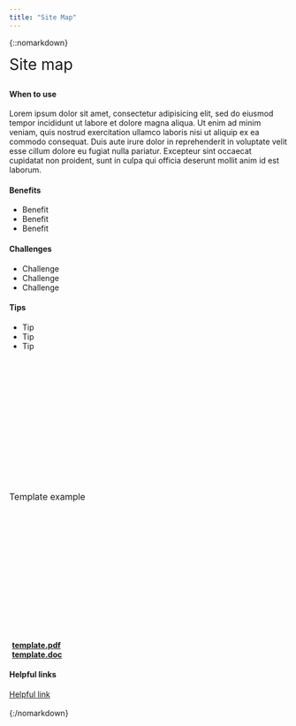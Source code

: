 ```yaml
---
title: "Site Map"
---
```

{::nomarkdown}
<div class="pl-pattern">
    <div class="row">
        <div class="col-sm-6">
            <h3 style="font-size: 28px; font-weight: 400; margin-top: 0">Site map</h3>
			<h4>When to use</h4>
			<p>Lorem ipsum dolor sit amet, consectetur adipisicing elit, sed do eiusmod
						tempor incididunt ut labore et dolore magna aliqua. Ut enim ad minim veniam,
						quis nostrud exercitation ullamco laboris nisi ut aliquip ex ea commodo
						consequat. Duis aute irure dolor in reprehenderit in voluptate velit esse
						cillum dolore eu fugiat nulla pariatur. Excepteur sint occaecat cupidatat non
						proident, sunt in culpa qui officia deserunt mollit anim id est laborum.</p>
			<h4>Benefits</h4> 
			<ul>
				<li>Benefit</li>
				<li>Benefit</li>
				<li>Benefit</li>
			</ul>
			<h4>Challenges</h4>
			<ul>
				<li>Challenge</li>
				<li>Challenge</li>
				<li>Challenge</li>
			</ul>
			<h4>Tips</h4> 
			<ul>
				<li>Tip</li>
				<li>Tip</li>
				<li>Tip</li>
			</ul>
        </div>
        <div class="col-sm-6">
            <div class="well text-center" style="font-size: 16px; height: 500px; line-height: 500px; width: 100%">Template example</div>
            <div class="" style="margin-top: 10px">
                <a href="#"><i class="icon icon-file-pdf-o" style="margin-right: 5px"></i><b>template.pdf</b></a>
                <br>
                <a href="#"><i class="icon icon-file-word-o" style="margin-right: 5px"></i><b>template.doc</b></a>
            </div>
            <h4>Helpful links</h4>
            <a href="#" target="_blank">Helpful link</a>
        </div>
    </div>
    <br>
</div>
{:/nomarkdown}